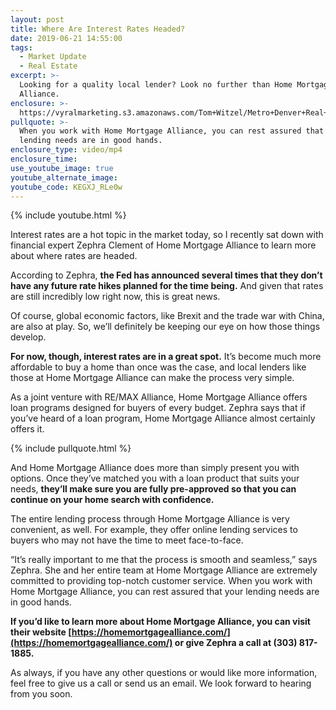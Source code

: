 ```yaml
---
layout: post
title: Where Are Interest Rates Headed?
date: 2019-06-21 14:55:00
tags:
  - Market Update
  - Real Estate
excerpt: >-
  Looking for a quality local lender? Look no further than Home Mortgage
  Alliance.
enclosure: >-
  https://vyralmarketing.s3.amazonaws.com/Tom+Witzel/Metro+Denver+Real+Estate-+Where+Are+Interest+Rates+Headed_.mp4
pullquote: >-
  When you work with Home Mortgage Alliance, you can rest assured that your
  lending needs are in good hands.
enclosure_type: video/mp4
enclosure_time:
use_youtube_image: true
youtube_alternate_image:
youtube_code: KEGXJ_RLe0w
---
```


{% include youtube.html %}

Interest rates are a hot topic in the market today, so I recently sat down with financial expert Zephra Clement of Home Mortgage Alliance to learn more about where rates are headed.&nbsp;

According to Zephra, **the Fed has announced several times that they don’t have any future rate hikes planned for the time being.** And given that rates are still incredibly low right now, this is great news.&nbsp;

Of course, global economic factors, like Brexit and the trade war with China, are also at play. So, we’ll definitely be keeping our eye on how those things develop.&nbsp;

**For now, though, interest rates are in a great spot.** It’s become much more affordable to buy a home than once was the case, and local lenders like those at Home Mortgage Alliance can make the process very simple.&nbsp;

As a joint venture with RE/MAX Alliance, Home Mortgage Alliance offers loan programs designed for buyers of every budget. Zephra says that if you’ve heard of a loan program, Home Mortgage Alliance almost certainly offers it.&nbsp;

{% include pullquote.html %}

And Home Mortgage Alliance does more than simply present you with options. Once they’ve matched you with a loan product that suits your needs, **they’ll make sure you are fully pre-approved so that you can continue on your home search with confidence.&nbsp;**

The entire lending process through Home Mortgage Alliance is very convenient, as well. For example, they offer online lending services to buyers who may not have the time to meet face-to-face.&nbsp;

“It’s really important to me that the process is smooth and seamless,” says Zephra. She and her entire team at Home Mortgage Alliance are extremely committed to providing top-notch customer service. When you work with Home Mortgage Alliance, you can rest assured that your lending needs are in good hands.&nbsp;

**If you’d like to learn more about Home Mortgage Alliance, you can visit their website [https://homemortgagealliance.com/](https://homemortgagealliance.com/) or give Zephra a call at (303) 817-1885.&nbsp;**

As always, if you have any other questions or would like more information, feel free to give us a call or send us an email. We look forward to hearing from you soon.<br>&nbsp;